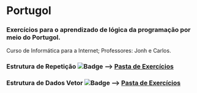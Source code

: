 # Portugol

### Exercícios para o aprendizado de lógica da programação por meio do Portugol.

Curso de Informática para a Internet;
Professores: Jonh e Carlos.

### Estrutura de Repetição ![Badge](https://img.shields.io/static/v1?label=Exercicios&message=19&color=success&style=?flat-square) --> <a href="https://github.com/carlos-vini/Portugol/tree/main/Estrutura%20de%20Repetição">Pasta de Exercícios</a>


### Estrutura de Dados Vetor ![Badge](https://img.shields.io/static/v1?label=Exercicios&message=13&color=blue&style=?flat-square) --> <a href="https://github.com/carlos-vini/Portugol/tree/main/Estrutura%20de%20Dados%20Vetor">Pasta de Exercícios</a>
